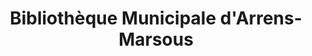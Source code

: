 ---
title: "Bibliothèque Municipale d'Arrens-Marsous"
url: /arrens-marsous/bibliotheque-municipale-darrens-marsous/
shop: Bücher
---